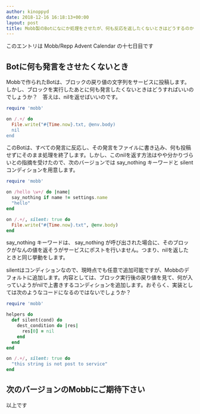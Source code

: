 ```yaml
---
author: kinoppyd
date: 2018-12-16 16:18:13+00:00
layout: post
title: Mobb製のBotになにか処理をさせたが、何も反応を返したくないときはどうするのか
---
```


このエントリは Mobb/Repp Advent Calendar の十七日目です





## Botに何も発言をさせたくないとき


Mobbで作られたBotは、ブロックの戻り値の文字列をサービスに投稿します。しかし、ブロックを実行したあとに何も発言したくないときはどうすればいいのでしょうか？　答えは、nilを返せばいいのです。

```ruby
require 'mobb'

on /.+/ do 
  File.write("#{Time.now}.txt, @env.body)
  nil
end
```

このBotは、すべての発言に反応し、その発言をファイルに書き込み、何も投稿せずにそのまま処理を終了します。しかし、このnilを返す方法はやや分かりづらいとの指摘を受けたので、次のバージョンでは say_nothing キーワードと silent コンディションを用意します。

```ruby
require 'mobb'

on /hello \w+/ do |name|
  say_nothing if name != settings.name
  "hello"
end

on /.+/, silent: true do
  File.write("#{Time.now}.txt", @env.body)
end
```

say_nothing キーワードは、 say_nothing が呼び出された場合に、そのブロックがなんの値を返そうがサービスにポストを行いません。つまり、nilを返したときと同じ挙動をします。

silentはコンディションなので、現時点でも任意で追加可能ですが、Mobbのデフォルトに追加します。内容としては、ブロック実行後の戻り値を見て、何が入っていようがnilで上書きするコンディションを追加します。おそらく、実装としては次のようなコードになるのではないでしょうか？

```ruby
require 'mobb'

helpers do
  def silent(cond) do
    dest_condition do |res|
      res[0] = nil
    end
  end
end

on /.+/, silent: true do
  "this string is not post to service"
end
```



## 次のバージョンのMobbにご期待下さい


以上です
